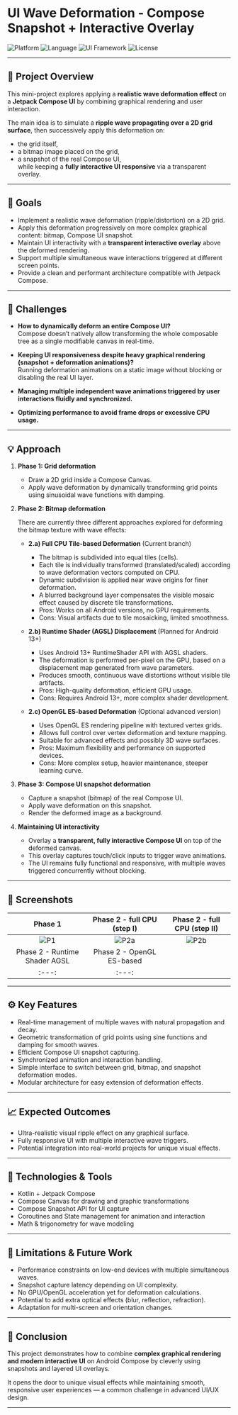 # UI Wave Deformation - Compose Snapshot + Interactive Overlay

![Platform](https://img.shields.io/badge/platform-Android-green?logo=android)
![Language](https://img.shields.io/badge/language-Kotlin-orange?logo=kotlin)
![UI Framework](https://img.shields.io/badge/UI-Jetpack%20Compose-blue?logo=jetpack-compose)
![License](https://img.shields.io/badge/license-MIT-lightgrey)

---

## 🚀 Project Overview

This mini-project explores applying a **realistic wave deformation effect** on a **Jetpack Compose UI** by combining graphical rendering and user interaction.

The main idea is to simulate a **ripple wave propagating over a 2D grid surface**, then successively apply this deformation on:  
- the grid itself,  
- a bitmap image placed on the grid,  
- a snapshot of the real Compose UI,  
while keeping a **fully interactive UI responsive** via a transparent overlay.

---

## 🎯 Goals

- Implement a realistic wave deformation (ripple/distortion) on a 2D grid.  
- Apply this deformation progressively on more complex graphical content: bitmap, Compose UI snapshot.  
- Maintain UI interactivity with a **transparent interactive overlay** above the deformed rendering.  
- Support multiple simultaneous wave interactions triggered at different screen points.  
- Provide a clean and performant architecture compatible with Jetpack Compose.

---

## 🧩 Challenges

- **How to dynamically deform an entire Compose UI?**  
  Compose doesn’t natively allow transforming the whole composable tree as a single modifiable canvas in real-time.

- **Keeping UI responsiveness despite heavy graphical rendering (snapshot + deformation animations)?**  
  Running deformation animations on a static image without blocking or disabling the real UI layer.

- **Managing multiple independent wave animations triggered by user interactions fluidly and synchronized.**

- **Optimizing performance to avoid frame drops or excessive CPU usage.**

---

## 💡 Approach

1. **Phase 1: Grid deformation**  
   - Draw a 2D grid inside a Compose Canvas.  
   - Apply wave deformation by dynamically transforming grid points using sinusoidal wave functions with damping.

2. **Phase 2: Bitmap deformation**
   
   There are currently three different approaches explored for deforming the bitmap texture with wave effects:

   - **2.a) Full CPU Tile-based Deformation** (Current branch)  
     - The bitmap is subdivided into equal tiles (cells).  
     - Each tile is individually transformed (translated/scaled) according to wave deformation vectors computed on CPU.  
     - Dynamic subdivision is applied near wave origins for finer deformation.  
     - A blurred background layer compensates the visible mosaic effect caused by discrete tile transformations.  
     - Pros: Works on all Android versions, no GPU requirements.  
     - Cons: Visual artifacts due to tile mosaicking, limited smoothness.

   - **2.b) Runtime Shader (AGSL) Displacement** (Planned for Android 13+)  
     - Uses Android 13+ RuntimeShader API with AGSL shaders.  
     - The deformation is performed per-pixel on the GPU, based on a displacement map generated from wave parameters.  
     - Produces smooth, continuous wave distortions without visible tile artifacts.  
     - Pros: High-quality deformation, efficient GPU usage.  
     - Cons: Requires Android 13+, more complex shader development.

   - **2.c) OpenGL ES-based Deformation** (Optional advanced version)  
     - Uses OpenGL ES rendering pipeline with textured vertex grids.  
     - Allows full control over vertex deformation and texture mapping.  
     - Suitable for advanced effects and possibly 3D wave surfaces.  
     - Pros: Maximum flexibility and performance on supported devices.  
     - Cons: More complex setup, heavier maintenance, steeper learning curve.

4. **Phase 3: Compose UI snapshot deformation**  
   - Capture a snapshot (bitmap) of the real Compose UI.  
   - Apply wave deformation on this snapshot.  
   - Render the deformed image as a background.

5. **Maintaining UI interactivity**  
   - Overlay a **transparent, fully interactive Compose UI** on top of the deformed canvas.  
   - This overlay captures touch/click inputs to trigger wave animations.  
   - The UI remains fully functional and responsive, with multiple waves triggered concurrently without blocking.

---

## 📸 Screenshots

| Phase 1 | Phase 2 - full CPU (step I) | Phase 2 - full CPU (step II) | 
|:---:|:---:|:---:|
| ![P1](screenshots/phase1.gif) | ![P2a](screenshots/phase2a.gif) |  ![P2b](screenshots/phase2a2.gif) |
| Phase 2 - Runtime Shader AGSL | Phase 2 - OpenGL ES-based |
|:---:|:---:|
---

## ⚙️ Key Features

- Real-time management of multiple waves with natural propagation and decay.  
- Geometric transformation of grid points using sine functions and damping for smooth waves.  
- Efficient Compose UI snapshot capturing.  
- Synchronized animation and interaction handling.  
- Simple interface to switch between grid, bitmap, and snapshot deformation modes.  
- Modular architecture for easy extension of deformation effects.

---

## 📈 Expected Outcomes

- Ultra-realistic visual ripple effect on any graphical surface.  
- Fully responsive UI with multiple interactive wave triggers.  
- Potential integration into real-world projects for unique visual effects.

---

## 🔧 Technologies & Tools

- Kotlin + Jetpack Compose  
- Compose Canvas for drawing and graphic transformations  
- Compose Snapshot API for UI capture  
- Coroutines and State management for animation and interaction  
- Math & trigonometry for wave modeling  

---

## 🚧 Limitations & Future Work

- Performance constraints on low-end devices with multiple simultaneous waves.  
- Snapshot capture latency depending on UI complexity.  
- No GPU/OpenGL acceleration yet for deformation calculations.  
- Potential to add extra optical effects (blur, reflection, refraction).  
- Adaptation for multi-screen and orientation changes.

---

## 🧠 Conclusion

This project demonstrates how to combine **complex graphical rendering and modern interactive UI** on Android Compose by cleverly using snapshots and layered UI overlays.

It opens the door to unique visual effects while maintaining smooth, responsive user experiences — a common challenge in advanced UI/UX design.

---
